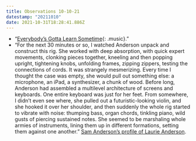 ```yaml
---
title: Observations 10-10-21
datestamp: "20211010"
date: 2021-10-31T18:28:41.886Z
---
```

- “[Everybody’s Gotta Learn Sometime](https://www.youtube.com/watch?v=fOVECbr-vsc){: .music}.”
- “For the next 30 minutes or so, I watched Anderson unpack and construct this rig. She worked with deep absorption, with quick expert movements, clonking pieces together, kneeling and then popping upright, tightening knobs, unfolding frames, zipping zippers, testing the connections of cords. It was strangely mesmerizing. Every time I thought the case was empty, she would pull out something else: a microphone, an iPad, a synthesizer, a chunk of wood. Before long, Anderson had assembled a multilevel architecture of screens and keyboards. One entire keyboard was just for her feet. From somewhere, I didn’t even see where, she pulled out a futuristic-looking violin, and she hooked it over her shoulder, and then suddenly the whole rig started to vibrate with noise: thumping bass, organ chords, tinkling piano, wild gusts of piercing sustained notes. She seemed to be marshaling whole armies of instruments, lining them up in different formations, setting them against one another.” [Sam Anderson’s profile of Laurie Anderson](https://www.nytimes.com/2021/10/06/magazine/laurie-anderson.html).